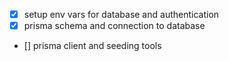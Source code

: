 - [x] setup env vars for database and authentication
- [x] prisma schema and connection to database
- [] prisma client and seeding tools

